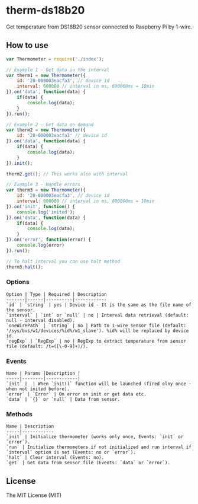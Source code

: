 # therm-ds18b20

Get temperature from DS18B20 sensor connected to Raspberry Pi by 1-wire.

## How to use
```javascript
var Thermometer = require('./index');

// Example 1 - Get data in the interval
var therm1 = new Thermometer({
    id: '28-000003eacfa3', // device id
    interval: 600000 // interval in ms, 600000ms = 10min
}).on('data', function(data) {
    if(data) {
        console.log(data);
    }
}).run();

// Example 2 - Get data on demand
var therm2 = new Thermometer({
    id: '28-000003eacfa3' // device id
}).on('data', function(data) {
    if(data) {
        console.log(data);
    }
}).init();

therm2.get(); // This works also with interval

// Example 3 - Handle errors
var therm3 = new Thermometer({
    id: '28-000003eacfa3', // device id
    interval: 600000 // interval in ms, 600000ms = 10min
}).on('init', function() {
    console.log('inited');
}).on('data', function(data) {
    if(data) {
        console.log(data);
    }
}).on('error', function(error) {
    console.log(error)
}).run();

// To halt interval you can use halt method
therm3.halt();
```

### Options
    
    Option | Type | Required | Description
    -------|------|----------|------------
    `id` | `string` | yes | Device id - It is the same as the file name of the sensor.
    `interval` | `int` or `null` | no | Interval data retrieval (default: null - interval disabled).
    `oneWirePath` | `string` | no | Path to 1-wire sensor file (default: '/sys/bus/w1/devices/%id%/w1_slave'). %id% will be replaced by device id.
    `regExp` | `RegExp` | no | RegExp to extract temperature from sensor file (default: /t=([\-0-9]+)/).

### Events
    
    Name | Params |Description |
    -----|--------|------------|
    `init` |  | When `init()` function will be launched (fired olny once - when not inited before).
    `error` | `Error` | On error on init or get data etc.
    `data` | `{}` or `null` | Data from sensor.

### Methods

    Name | Description
    -----|------------
    `init` | Initialize thermometer (works only once, Events: `init` or `error`).
    `run` | Initialize thermometers if not initialized and run interval if `interval` option is set (Events: no or `error`).
    `halt` | Clear interval (Events: no).
    `get` | Get data from sensor file (Events: `data` or `error`).

## License

The MIT License (MIT)
